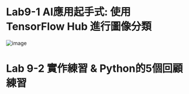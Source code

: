  # Lab9-1 AI應用起手式: 使用 TensorFlow Hub 進行圖像分類
 ![image](https://user-images.githubusercontent.com/100060507/202887848-2251c64e-2d9f-4d76-b43f-fc0bd6acc29c.png)
# Lab 9-2 實作練習 & Python的5個回顧練習
